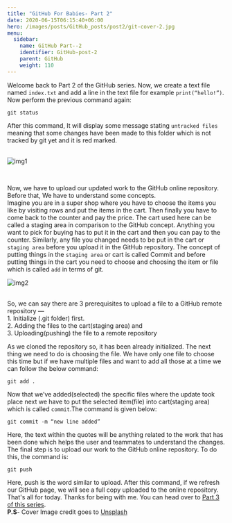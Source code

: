 ```yaml
---
title: "GitHub For Babies- Part 2"
date: 2020-06-15T06:15:40+06:00
hero: /images/posts/GitHub_posts/post2/git-cover-2.jpg
menu:
  sidebar:
    name: GitHub Part--2
    identifier: GitHub-post-2
    parent: GitHub
    weight: 110
---
```

Welcome back to Part 2 of the GitHub series. Now, we create a text file named ``index.txt`` and add a line in the text file for example ``print(“hello!”)``. Now perform the previous command again: 
</br>

    git status
After this command, It will display some message stating ``untracked files`` meaning that some changes have been made to this folder which is not tracked by git yet and it is red marked.
<br>
</br>

![img1](/images/posts/GitHub_posts/post2/img1.png)

</br>

Now, we have to upload our updated work to the GitHub online repository. Before that, We have to understand some concepts.
</br>
Imagine you are in a super shop where you have to choose the items you like by visiting rows and put the items in the cart. Then finally you have to come back to the counter and pay the price. The cart used here can be called a staging area in comparison to the GitHub concept. Anything you want to pick for buying has to put it in the cart and then you can pay to the counter. Similarly, any file you changed needs to be put in the cart or ``staging area`` before you upload it in the GitHub repository. The concept of putting things in the ``staging area`` or cart is called Commit and before putting things in the cart you need to choose and choosing the item or file which is called ``add`` in terms of git.
</br>

![img2](/images/posts/GitHub_posts/post2/img2.png)

<br>
So, we can say there are 3 prerequisites to upload a file to a GitHub remote repository —
</br>
1. Initialize (.git folder) first. <br>
2. Adding the files to the cart(staging area) and <br>
3. Uploading(pushing) the file to a remote repository <br>

As we cloned the repository so, it has been already initialized. The next thing we need to do is choosing the file. We have only one file to choose this time but if we have multiple files and want to add all those at a time we can follow the below command:

    git add .
Now that we’ve added(selected) the specific files where the update took place next we have to put the selected item(file) into cart(staging area) which is called ``commit``.The command is given below:

    git commit -m “new line added”
Here, the text within the quotes will be anything related to the work that has been done which helps the user and teammates to understand the changes.
</br>
The final step is to upload our work to the GitHub online repository. To do this, the command is:

    git push
Here, push is the word similar to upload. After this command, if we refresh our GitHub page, we will see a full copy uploaded to the online repository.
</br>
That's all for today. Thanks for being with me. You can head over to [Part 3 of this series](https://www.habib25cseju.me/posts/github/github_for_babies_3/). 
</br>
**P.S**- Cover Image credit goes to [Unsplash](https://unsplash.com/)

